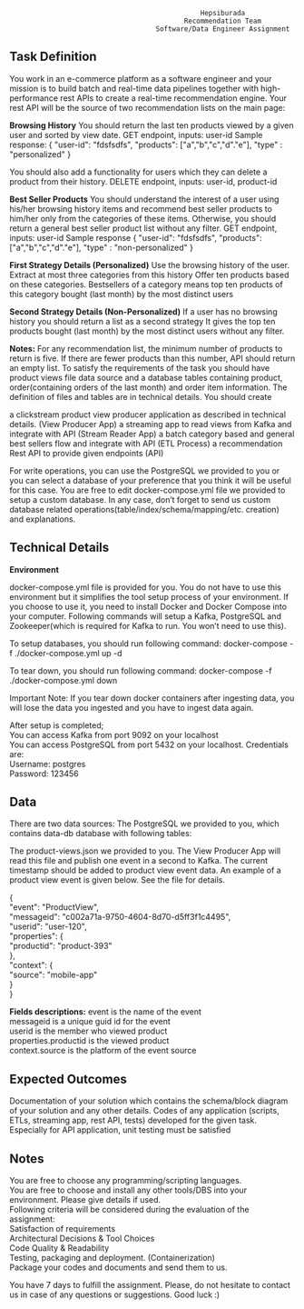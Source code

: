                                                    Hepsiburada
                                               Recommendation Team
                                        Software/Data Engineer Assignment

<h2>Task Definition</h2>

You work in an e-commerce platform as a software engineer and your mission is to build batch and real-time data pipelines together with high-performance rest APIs to create a real-time recommendation engine. Your rest API will be the source of two recommendation lists on the main page:

<b>Browsing History</b>
You should return the last ten products viewed by a given user and sorted by view date.
GET endpoint, inputs: user-id
Sample response:
{
	"user-id": "fdsfsdfs",
	"products": ["a","b","c","d"."e"],
	"type" : "personalized"
}

You should also add a functionality for users which they can delete a product from their history.
DELETE endpoint, inputs: user-id, product-id

<b>Best Seller Products</b>
You should understand the interest of a user using his/her browsing history items and recommend best seller products to him/her only from the categories of these items. Otherwise, you should return a general best seller product list without any filter.
GET endpoint, inputs: user-id
Sample response
{
	"user-id": "fdsfsdfs",
	"products": ["a","b","c","d"."e"],
	"type" : "non-personalized"
}



<b>First Strategy Details (Personalized)</b>
Use the browsing history of the user.
Extract at most three categories from this history
Offer ten products based on these categories.
Bestsellers of a category means top ten products of this category bought (last month) by the most distinct users

<b>Second Strategy Details (Non-Personalized)</b>
If a user has no browsing history you should return a list as a second strategy
It gives the top ten products bought (last month) by the most distinct users without any filter.

<b>Notes:</b>
For any recommendation list, the minimum number of products to return is five. If there are fewer products than this number, API should return an empty list.
To satisfy the requirements of the task you should have product views file data source and a database tables containing product, order(containing orders of the last month) and order item information. The definition of files and tables are in technical details.
You should create

a clickstream product view producer application as described in technical details. (View Producer App)
a streaming app to read views from Kafka and integrate with API (Stream Reader App)
a batch category based and general best sellers flow and integrate with API (ETL Process)
a recommendation Rest API to provide given endpoints (API)



For write operations, you can use the PostgreSQL we provided to you or you can select a database of your preference that you think it will be useful for this case. You are free to edit docker-compose.yml file we provided to setup a custom database. In any case, don’t forget to send us custom database related operations(table/index/schema/mapping/etc. creation) and explanations.



<h2>Technical Details</h2>

<b>Environment</b>

docker-compose.yml file is provided for you. You do not have to use this environment but it simplifies the tool setup process of your environment. If you choose to use it, you need to install Docker and Docker Compose into your computer. Following commands will setup a Kafka, PostgreSQL and Zookeeper(which is required for Kafka to run. You won’t need to use this).

To setup databases, you should run following command:
docker-compose -f ./docker-compose.yml up -d

To tear down, you should run following command:
docker-compose -f ./docker-compose.yml down

Important Note: If you tear down docker containers after ingesting data, you will lose the data you ingested and you have to ingest data again.<br>

After setup is completed;<br>
You can access Kafka from port 9092 on your localhost<br>
You can access PostgreSQL from port 5432 on your localhost. Credentials are:<br>
Username: postgres<br>
Password: 123456<br>

<h2>Data</h2>
There are two data sources:
The PostgreSQL we provided to you, which contains data-db database with following tables:



The product-views.json we provided to you. The View Producer App will read this file and publish one event in a second to Kafka. The current timestamp should be added to product view event data. An example of a product view event is given below. See the file for details.

{<br>
  "event": "ProductView",<br>
  "messageid": "c002a71a-9750-4604-8d70-d5ff3f1c4495",<br>
  "userid": "user-120",<br>
  "properties": {<br>
    "productid": "product-393"<br>
  },<br>
  "context": {<br>
    "source": "mobile-app"<br>
  }<br>
}<br>


<b>Fields descriptions:</b>
event is the name of the event<br>
messageid is a unique guid id for the event<br>
userid is the member who viewed product<br>
properties.productid is the viewed product<br>
context.source is the platform of the event source<br>

<h2>Expected Outcomes</h2>
Documentation of your solution which contains the schema/block diagram of your solution and any other details.
Codes of any application (scripts, ETLs, streaming app, rest API, tests) developed for the given task.
Especially for API application, unit testing must be satisfied

<h2>Notes</h2>
You are free to choose any programming/scripting languages.<br>
You are free to choose and install any other tools/DBS into your environment. Please give details if used.<br>
Following criteria will be considered during the evaluation of the assignment:<br>
Satisfaction of requirements<br>
Architectural Decisions & Tool Choices<br>
Code Quality & Readability<br>
Testing, packaging and deployment. (Containerization)<br>
Package your codes and documents and send them to us.<br>

You have 7 days to fulfill the assignment. Please, do not hesitate to contact us in case of any questions or suggestions.
Good luck :)
